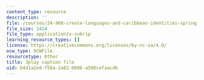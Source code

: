 ```yaml
---
content_type: resource
description: ''
file: /courses/24-908-creole-languages-and-caribbean-identities-spring-2017/b4d1a2edf58a2a820606a508cefaacdb_KO6GiBAK7cY.srt
file_size: 1414
file_type: application/x-subrip
learning_resource_types: []
license: https://creativecommons.org/licenses/by-nc-sa/4.0/
ocw_type: OCWFile
resourcetype: Other
title: 3play caption file
uid: b4d1a2ed-f58a-2a82-0606-a508cefaacdb
---
```

